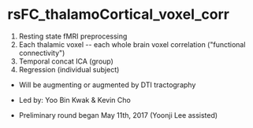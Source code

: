 # rsFC_thalamoCortical_voxel_corr

1. Resting state fMRI preprocessing 
2. Each thalamic voxel -- each whole brain voxel correlation ("functional connectivity")
3. Temporal concat ICA (group)
4. Regression (individual subject)

* Will be augmenting or augmented by DTI tractography

* Led by:
		Yoo Bin Kwak & Kevin Cho

* Preliminary round began May 11th, 2017
		(Yoonji Lee assisted)
